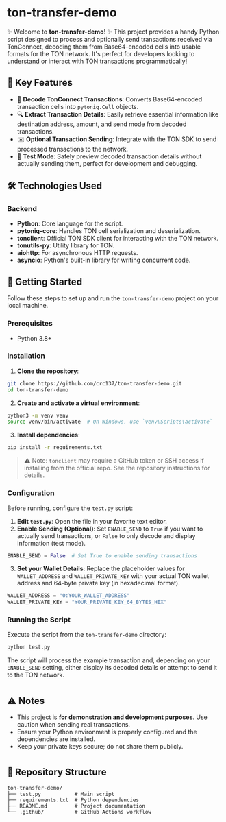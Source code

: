 # ton-transfer-demo

✨ Welcome to **ton-transfer-demo**! ✨ This project provides a handy Python script designed to process and optionally send transactions received via TonConnect, decoding them from Base64-encoded cells into usable formats for the TON network. It's perfect for developers looking to understand or interact with TON transactions programmatically!

## 🚀 Key Features

* 🔄 **Decode TonConnect Transactions**: Converts Base64-encoded transaction cells into `pytoniq.Cell` objects.
* 🔍 **Extract Transaction Details**: Easily retrieve essential information like destination address, amount, and send mode from decoded transactions.
* ✉️ **Optional Transaction Sending**: Integrate with the TON SDK to send processed transactions to the network.
* 🧪 **Test Mode**: Safely preview decoded transaction details without actually sending them, perfect for development and debugging.

## 🛠️ Technologies Used

### Backend

* **Python**: Core language for the script.
* **pytoniq-core**: Handles TON cell serialization and deserialization.
* **tonclient**: Official TON SDK client for interacting with the TON network.
* **tonutils-py**: Utility library for TON.
* **aiohttp**: For asynchronous HTTP requests.
* **asyncio**: Python's built-in library for writing concurrent code.

## 🚀 Getting Started

Follow these steps to set up and run the `ton-transfer-demo` project on your local machine.

### Prerequisites

* Python 3.8+

### Installation

1. **Clone the repository**:

```bash
git clone https://github.com/crc137/ton-transfer-demo.git
cd ton-transfer-demo
```

2. **Create and activate a virtual environment**:

```bash
python3 -m venv venv
source venv/bin/activate  # On Windows, use `venv\Scripts\activate`
```

3. **Install dependencies**:

```bash
pip install -r requirements.txt
```

> ⚠️ Note: `tonclient` may require a GitHub token or SSH access if installing from the official repo. See the repository instructions for details.

### Configuration

Before running, configure the `test.py` script:

1. **Edit `test.py`**: Open the file in your favorite text editor.
2. **Enable Sending (Optional)**:
   Set `ENABLE_SEND` to `True` if you want to actually send transactions, or `False` to only decode and display information (test mode).

```python
ENABLE_SEND = False  # Set True to enable sending transactions
```

3. **Set your Wallet Details**:
   Replace the placeholder values for `WALLET_ADDRESS` and `WALLET_PRIVATE_KEY` with your actual TON wallet address and 64-byte private key (in hexadecimal format).

```python
WALLET_ADDRESS = "0:YOUR_WALLET_ADDRESS"
WALLET_PRIVATE_KEY = "YOUR_PRIVATE_KEY_64_BYTES_HEX"
```

### Running the Script

Execute the script from the `ton-transfer-demo` directory:

```bash
python test.py
```

The script will process the example transaction and, depending on your `ENABLE_SEND` setting, either display its decoded details or attempt to send it to the TON network.

#

## ⚠️ Notes


* This project is **for demonstration and development purposes**. Use caution when sending real transactions.
* Ensure your Python environment is properly configured and the dependencies are installed.
* Keep your private keys secure; do not share them publicly.

#

## 📂 Repository Structure

```
ton-transfer-demo/
├── test.py           # Main script
├── requirements.txt  # Python dependencies
├── README.md         # Project documentation
└── .github/          # GitHub Actions workflow
```
